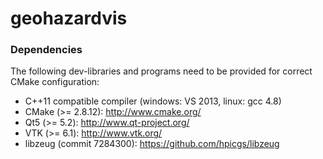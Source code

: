 geohazardvis
=======

### Dependencies

The following dev-libraries and programs need to be provided for correct CMake configuration:
* C++11 compatible compiler (windows: VS 2013, linux: gcc 4.8)
* CMake (>= 2.8.12): http://www.cmake.org/
* Qt5 (>= 5.2): http://www.qt-project.org/
* VTK (>= 6.1): http://www.vtk.org/
* libzeug (commit 7284300): https://github.com/hpicgs/libzeug
